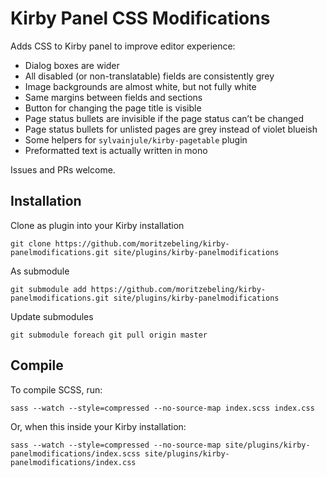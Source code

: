 # Kirby Panel CSS Modifications

Adds CSS to Kirby panel to improve editor experience:
- Dialog boxes are wider
- All disabled (or non-translatable) fields are consistently grey
- Image backgrounds are almost white, but not fully white
- Same margins between fields and sections
- Button for changing the page title is visible
- Page status bullets are invisible if the page status can’t be changed
- Page status bullets for unlisted pages are grey instead of violet blueish
- Some helpers for `sylvainjule/kirby-pagetable` plugin
- Preformatted text is actually written in mono

Issues and PRs welcome.

## Installation

Clone as plugin into your Kirby installation
```
git clone https://github.com/moritzebeling/kirby-panelmodifications.git site/plugins/kirby-panelmodifications
```
As submodule
```
git submodule add https://github.com/moritzebeling/kirby-panelmodifications.git site/plugins/kirby-panelmodifications
```
Update submodules
```
git submodule foreach git pull origin master
```

## Compile
To compile SCSS, run:
```
sass --watch --style=compressed --no-source-map index.scss index.css
```
Or, when this inside your Kirby installation:
```
sass --watch --style=compressed --no-source-map site/plugins/kirby-panelmodifications/index.scss site/plugins/kirby-panelmodifications/index.css
```
